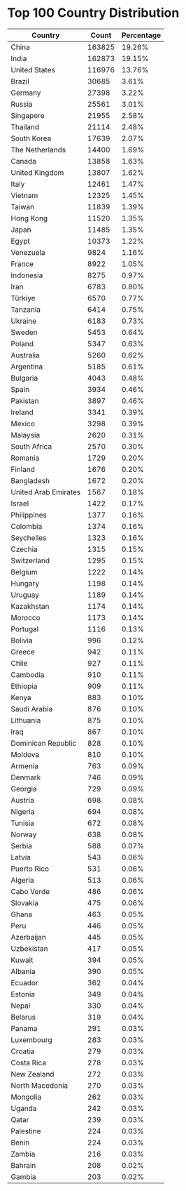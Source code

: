# Top 100 Country Distribution
| Country | Count | Percentage |
|----|----|----|
| China | 163825 | 19.26% |
| India | 162873 | 19.15% |
| United States | 116976 | 13.76% |
| Brazil | 30685 | 3.61% |
| Germany | 27398 | 3.22% |
| Russia | 25561 | 3.01% |
| Singapore | 21955 | 2.58% |
| Thailand | 21114 | 2.48% |
| South Korea | 17639 | 2.07% |
| The Netherlands | 14400 | 1.69% |
| Canada | 13858 | 1.63% |
| United Kingdom | 13807 | 1.62% |
| Italy | 12461 | 1.47% |
| Vietnam | 12325 | 1.45% |
| Taiwan | 11839 | 1.39% |
| Hong Kong | 11520 | 1.35% |
| Japan | 11485 | 1.35% |
| Egypt | 10373 | 1.22% |
| Venezuela | 9824 | 1.16% |
| France | 8922 | 1.05% |
| Indonesia | 8275 | 0.97% |
| Iran | 6783 | 0.80% |
| Türkiye | 6570 | 0.77% |
| Tanzania | 6414 | 0.75% |
| Ukraine | 6183 | 0.73% |
| Sweden | 5453 | 0.64% |
| Poland | 5347 | 0.63% |
| Australia | 5260 | 0.62% |
| Argentina | 5185 | 0.61% |
| Bulgaria | 4043 | 0.48% |
| Spain | 3934 | 0.46% |
| Pakistan | 3897 | 0.46% |
| Ireland | 3341 | 0.39% |
| Mexico | 3298 | 0.39% |
| Malaysia | 2620 | 0.31% |
| South Africa | 2570 | 0.30% |
| Romania | 1729 | 0.20% |
| Finland | 1676 | 0.20% |
| Bangladesh | 1672 | 0.20% |
| United Arab Emirates | 1567 | 0.18% |
| Israel | 1422 | 0.17% |
| Philippines | 1377 | 0.16% |
| Colombia | 1374 | 0.16% |
| Seychelles | 1323 | 0.16% |
| Czechia | 1315 | 0.15% |
| Switzerland | 1295 | 0.15% |
| Belgium | 1222 | 0.14% |
| Hungary | 1198 | 0.14% |
| Uruguay | 1189 | 0.14% |
| Kazakhstan | 1174 | 0.14% |
| Morocco | 1173 | 0.14% |
| Portugal | 1116 | 0.13% |
| Bolivia | 996 | 0.12% |
| Greece | 942 | 0.11% |
| Chile | 927 | 0.11% |
| Cambodia | 910 | 0.11% |
| Ethiopia | 909 | 0.11% |
| Kenya | 883 | 0.10% |
| Saudi Arabia | 876 | 0.10% |
| Lithuania | 875 | 0.10% |
| Iraq | 867 | 0.10% |
| Dominican Republic | 828 | 0.10% |
| Moldova | 810 | 0.10% |
| Armenia | 763 | 0.09% |
| Denmark | 746 | 0.09% |
| Georgia | 729 | 0.09% |
| Austria | 698 | 0.08% |
| Nigeria | 694 | 0.08% |
| Tunisia | 672 | 0.08% |
| Norway | 638 | 0.08% |
| Serbia | 588 | 0.07% |
| Latvia | 543 | 0.06% |
| Puerto Rico | 531 | 0.06% |
| Algeria | 513 | 0.06% |
| Cabo Verde | 486 | 0.06% |
| Slovakia | 475 | 0.06% |
| Ghana | 463 | 0.05% |
| Peru | 446 | 0.05% |
| Azerbaijan | 445 | 0.05% |
| Uzbekistan | 417 | 0.05% |
| Kuwait | 394 | 0.05% |
| Albania | 390 | 0.05% |
| Ecuador | 362 | 0.04% |
| Estonia | 349 | 0.04% |
| Nepal | 330 | 0.04% |
| Belarus | 319 | 0.04% |
| Panama | 291 | 0.03% |
| Luxembourg | 283 | 0.03% |
| Croatia | 279 | 0.03% |
| Costa Rica | 278 | 0.03% |
| New Zealand | 272 | 0.03% |
| North Macedonia | 270 | 0.03% |
| Mongolia | 262 | 0.03% |
| Uganda | 242 | 0.03% |
| Qatar | 239 | 0.03% |
| Palestine | 224 | 0.03% |
| Benin | 224 | 0.03% |
| Zambia | 216 | 0.03% |
| Bahrain | 208 | 0.02% |
| Gambia | 203 | 0.02% |
